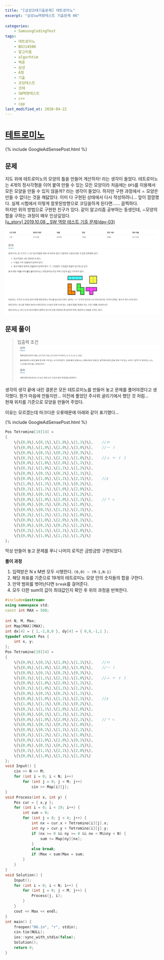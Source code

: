 ```yaml
---
title: "[삼성코테기출문제] 테트로미노"
excerpt: "삼성sw역량테스트 기출문제 06"

categories:
    - SamsungCodingTest
tags:
    - 테트로미노
    - BOJ14500
    - 알고리즘
    - algorhtim
    - 백준
    - 삼성
    - A형
    - 기출
    - 코딩테스트
    - 코테
    - SW역량테스트
    - c++
    - cpp  
last_modified_at: 2020-04-22
---  
```

# [테트로미노](https://www.acmicpc.net/problem/14500)  
  
{% include GoogleAdSensePost.html %}  

## 문제  
지도 위에 테트로미노의 모양의 틀을 만들어 계산하자! 라는 생각이 들었다. 테트로미노는 4개의 정사각형을 이어 붙여 만들 수 있는 모든 모양이라 처음에는 `DFS`를 이용해서 모든 모양을 만들 수 있지 않을까? 라는 생각이 들었다. 하지만 구현 과정에서 `ㅗ` 모양은 만들 수 없다는 것을 깨닳았다. 이미 다 구현된 상태에서 다시 작성하려니... 앞이 깜깜했다. 실제 시험에서 이렇게 잘못된방향으로 코딩을하게 된다면...... 끔찍하다.  
하지만 위의 방법으로 구현한 친구가 있다. 같이 알고리즘 공부하는 동생인데, `ㅗ`모양의 합을 구하는 과정이 매우 인상깊었다.  
[[u_story] 2019.10.08 _ SW 역량 테스트 기출 문제(day-03)](https://uyoo-story.tistory.com/4)  


[![문제](/assets/BOJ-samsung/2019-10-13-SamsungEX06-img01.jpg)](/assets/BOJ-samsung/2019-10-13-SamsungEX06-img01.jpg)  
  
## 문제 풀이  
>입출력 조건  
[![입력](/assets/BOJ-samsung/2019-10-13-SamsungEX06-img02.jpg)](/assets/BOJ-samsung/2019-10-13-SamsungEX06-img02.jpg)  
  
생각의 생각 끝에 내린 결론은 모든 테트로미노를 만들어 놓고 문제를 풀어야겠다고 생각했다. 뭔가 마음에 안들지만... 이전에 풀었던 주사위 굴리기에서 했던 것 처럼...  
현재 위치를 기준으로 모양을 만들어 주었다.  
  
이유는 모르겠는데 마크다운 오류때문에 아래와 같이 표기했다...   
  
{% include GoogleAdSensePost.html %}  
  

```cpp  
Pos Tetromino[19][4] =
{
	\{\{0,0\},\{0,1\},\{1,0\},\{1,1\}\},	//ㅁ
	\{\{0,0\},\{1,0\},\{2,0\},\{3,0\}\},	//ㅡ ㅣ
	\{\{0,0\},\{0,1\},\{0,2\},\{0,3\}\},
	\{\{0,1\},\{1,1\},\{2,1\},\{1,0\}\},	//ㅗ ㅜ ㅓ ㅏ
	\{\{0,0\},\{1,0\},\{2,0\},\{1,1\}\},
	\{\{0,1\},\{1,0\},\{1,1\},\{1,2\}\},
	\{\{0,0\},\{0,1\},\{0,2\},\{1,1\}\},
	\{\{0,0\},\{1,0\},\{1,1\},\{2,1\}\},	//z
	\{\{1,0\},\{1,1\},\{0,1\},\{0,2\}\},
	\{\{0,1\},\{1,1\},\{1,0\},\{2,0\}\},
	\{\{0,0\},\{0,1\},\{1,1\},\{1,2\}\},
	\{\{0,0\},\{1,0\},\{2,0\},\{2,1\}\},	//ㄱ ㄴ
	\{\{0,0\},\{0,1\},\{0,2\},\{1,0\}\},
	\{\{0,0\},\{0,1\},\{1,1\},\{2,1\}\},
	\{\{0,2\},\{1,2\},\{1,1\},\{1,0\}\},
	\{\{0,0\},\{1,0\},\{2,0\},\{0,1\}\},
	\{\{0,0\},\{0,1\},\{0,2\},\{1,2\}\},
	\{\{0,1\},\{1,1\},\{2,1\},\{2,0\}\},
	\{\{0,0\},\{1,0\},\{1,1\},\{1,2\}\}
};
```  

막상 만들어 놓고 문제를 푸니 나머지 로직은 금방금방 구현되었다.  
  
__풀이 과정__  
1.  입력받은 N x M번 모두 시행한다. `(0,0) ~ (M-1,N-1)`  
2.  해당 좌표를 기준으로 19개의 테트로미노 모양 안의 숫자들의 합을 구한다.  
3.  만약 범위를 벗어난다면 `break`를 걸어준다.
4.  모두 더한 sum의 값이 최대값인지 확인 후 위의 과정을 반복한다.  

```cpp
#include<iostream>
using namespace std;
const int MAX = 500;

int N, M, Max;
int Map[MAX][MAX];
int dx[4] = { 1,-1,0,0 }, dy[4] = { 0,0,-1,1 };
typedef struct Pos {
	int x, y;
};
Pos Tetromino[19][4] =
{
	\{\{0,0\},\{0,1\},\{1,0\},\{1,1\}\},	//ㅁ
	\{\{0,0\},\{1,0\},\{2,0\},\{3,0\}\},	//ㅡ ㅣ
	\{\{0,0\},\{0,1\},\{0,2\},\{0,3\}\},
	\{\{0,1\},\{1,1\},\{2,1\},\{1,0\}\},	//ㅗ ㅜ ㅓ ㅏ
	\{\{0,0\},\{1,0\},\{2,0\},\{1,1\}\},
	\{\{0,1\},\{1,0\},\{1,1\},\{1,2\}\},
	\{\{0,0\},\{0,1\},\{0,2\},\{1,1\}\},
	\{\{0,0\},\{1,0\},\{1,1\},\{2,1\}\},	//z
	\{\{1,0\},\{1,1\},\{0,1\},\{0,2\}\},
	\{\{0,1\},\{1,1\},\{1,0\},\{2,0\}\},
	\{\{0,0\},\{0,1\},\{1,1\},\{1,2\}\},
	\{\{0,0\},\{1,0\},\{2,0\},\{2,1\}\},	//ㄱ ㄴ
	\{\{0,0\},\{0,1\},\{0,2\},\{1,0\}\},
	\{\{0,0\},\{0,1\},\{1,1\},\{2,1\}\},
	\{\{0,2\},\{1,2\},\{1,1\},\{1,0\}\},
	\{\{0,0\},\{1,0\},\{2,0\},\{0,1\}\},
	\{\{0,0\},\{0,1\},\{0,2\},\{1,2\}\},
	\{\{0,1\},\{1,1\},\{2,1\},\{2,0\}\},
	\{\{0,0\},\{1,0\},\{1,1\},\{1,2\}\}
};
void Input() {
	cin >> N >> M;
	for (int i = 0; i < N; i++)
		for (int j = 0; j < M; j++)
			cin >> Map[i][j];
}
void Process(int x, int y) {
	Pos cur = { x,y };
	for (int i = 0; i < 19; i++) {
		int sum = 0;
		for (int j = 0; j < 4; j++) {
			int nx = cur.x + Tetromino[i][j].x;
			int ny = cur.y + Tetromino[i][j].y;
			if (nx >= 0 && ny >= 0 && nx < M&&ny < N) {
				sum += Map[ny][nx];
			}
			else break;
			if (Max < sum)Max = sum;
		}
	}
}
void Solution() {
	Input();
	for (int i = 0; i < N; i++) {
		for (int j = 0; j < M; j++) {
			Process(j, i);
		}
	}
	cout << Max << endl;
}
int main() {
	freopen("06.in", "r", stdin);
	cin.tie(NULL);
	ios::sync_with_stdio(false);
	Solution();
	return 0;
}

```